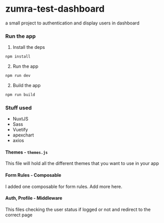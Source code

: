 # zumra-test-dashboard

a small project to authentication and display users in dashboard

### Run the app
1. Install the deps

```bash
npm install
```

2. Run the app

```bash
npm run dev
```

2. Build the app

```bash
npm run build
```

### Stuff used
- NuxtJS
- Sass
- Vuetify
- apexchart
- axios

#### Themes - `themes.js`
This file will hold all the different themes that you want to use in your app

#### Form Rules - Composable
I added one composable for form rules. Add more here.

#### Auth, Profile - Middleware
This files checking the user status if logged or not and redirect to the correct page 
